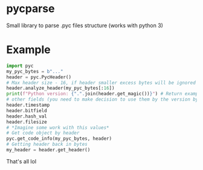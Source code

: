 # pycparse
Small library to parse .pyc files structure (works with python 3)
# Example
```python
import pyc
my_pyc_bytes = b"..."
header = pyc.PycHeader()
# Max header size - 16, if header smaller excess bytes will be ignored
header.analyze_header(my_pyc_bytes[:16])
print(f"Python version: {".".join(header.get_magic())}") # Return example: (3, 12)
# other fields (you need to make decision to use them by the version by yourself)
header.timestamp
header.bitfield
header.hash_val
header.filesize
# *Imagine some work with this values*
# Get code object by header
pyc.get_code_info(my_pyc_bytes, header)
# Getting header back in bytes
my_header = header.get_header()
```
That's all lol
